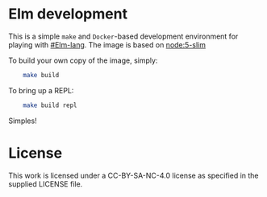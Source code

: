 # Elm development
This is a simple `make` and `Docker`-based development environment for playing with [#Elm-lang](http://elm-lang.org/). The image is based on [node:5-slim](https://hub.docker.com/_/node/)

To build your own copy of the image, simply:
```bash
	make build
```

To bring up a REPL:
```bash
	make build repl
```
Simples!

# License
This work is licensed under a CC-BY-SA-NC-4.0 license as specified in the supplied LICENSE file.

